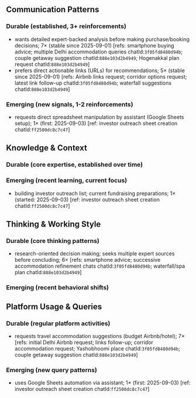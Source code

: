 ## Communication Patterns
### Durable (established, 3+ reinforcements)
- wants detailed expert-backed analysis before making purchase/booking decisions; 7× (stable since 2025-09-01) [refs: smartphone buying advice; multiple Delhi accommodation queries chatId:`3f05fd8480d94b`; couple getaway suggestion chatId:`888e103d2b4949`; Hogenakkal plan request chatId:`888e103d2b4949`]
- prefers direct actionable links (URLs) for recommendations; 5× (stable since 2025-09-01) [refs: Airbnb links request; corridor options request; latest link follow-up chatId:`3f05fd8480d94b`; waterfall suggestions chatId:`888e103d2b4949`]

### Emerging (new signals, 1-2 reinforcements)
- requests direct spreadsheet manipulation by assistant (Google Sheets setup); 1× (first: 2025-09-03) [ref: investor outreach sheet creation chatId:`ff2500dc8c7c47`]

## Knowledge & Context
### Durable (core expertise, established over time)

### Emerging (recent learning, current focus)  
- building investor outreach list; current fundraising preparations; 1× (started: 2025-09-03) [ref: investor outreach sheet creation chatId:`ff2500dc8c7c47`]

## Thinking & Working Style
### Durable (core thinking patterns)
- research-oriented decision making; seeks multiple expert sources before concluding; 6× [refs: smartphone advice; successive accommodation refinement chats chatId:`3f05fd8480d94b`; waterfall/spa plan chatId:`888e103d2b4949`]

### Emerging (recent behavioral shifts)

## Platform Usage & Queries
### Durable (regular platform activities)
- requests travel accommodation suggestions (budget Airbnb/hotel); 7× [refs: initial Delhi Airbnb request; links follow-up; corridor accommodation request; Yashobhoomi place chatId:`3f05fd8480d94b`; couple getaway suggestion chatId:`888e103d2b4949`]

### Emerging (new query patterns)
- uses Google Sheets automation via assistant; 1× (first: 2025-09-03) [ref: investor outreach sheet creation chatId:`ff2500dc8c7c47`]